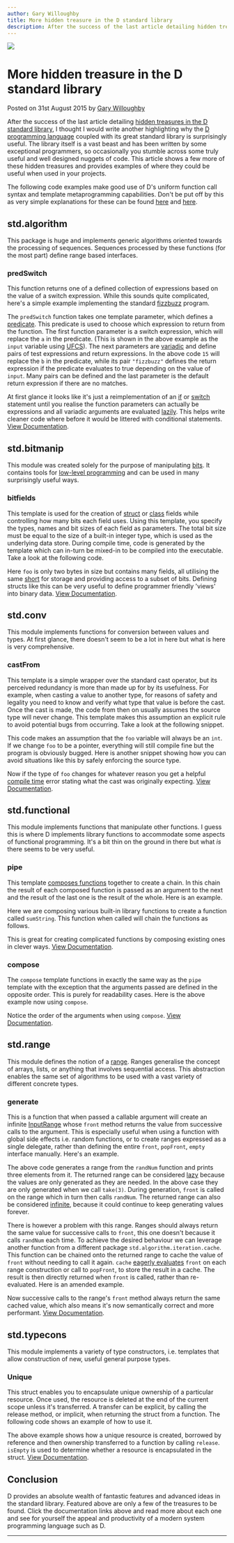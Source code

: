 ```yaml
---
author: Gary Willoughby
title: More hidden treasure in the D standard library
description: After the success of the last article detailing hidden treasures in the D standard library I thought I would write another highlighting why the D programming language coupled with its great standard library is surprisingly useful.
---
```


![](/articles/images/more-hidden-treasure-in-the-d-standard-library-banner.jpg)

# More hidden treasure in the D standard library

<time>Posted on 31st August 2015 by [Gary Willoughby](/pages/about.html)</time>

After the success of the last article detailing [hidden treasures in the D standard library](/articles/hidden-treasure-in-the-d-standard-library.html), I thought I would write another highlighting why the [D programming language](https://dlang.org/) coupled with its great standard library is surprisingly useful. The library itself is a vast beast and has been written by some exceptional programmers, so occasionally you stumble across some truly useful and well designed nuggets of code. This article shows a few more of these hidden treasures and provides examples of where they could be useful when used in your projects.

The following code examples make good use of D's uniform function call syntax and template metaprogramming capabilities. Don't be put off by this as very simple explanations for these can be found [here](/articles/templates-in-d-explained.html) and [here](/articles/alternative-function-syntax-in-d.html).

## std.algorithm

This package is huge and implements generic algorithms oriented towards the processing of sequences. Sequences processed by these functions (for the most part) define range based interfaces.

### predSwitch

This function returns one of a defined collection of expressions based on the value of a switch expression. While this sounds quite complicated, here's a simple example implementing the standard [fizzbuzz](https://en.wikipedia.org/wiki/Fizz_buzz) program.

<script src="https://gist.github.com/nomad-software/5cf58ca213f0a112228c441163ab8ff7.js"></script>

The `predSwitch` function takes one template parameter, which defines a [predicate](https://en.wikipedia.org/wiki/Predicate_(mathematical_logic)). This predicate is used to choose which expression to return from the function. The first function parameter is a switch expression, which will replace the `a` in the predicate. (This is shown in the above example as the `input` variable using [UFCS](https://en.wikipedia.org/wiki/Predicate_(mathematical_logic))). The next parameters are [variadic](https://en.wikipedia.org/wiki/Variadic_function) and define pairs of test expressions and return expressions. In the above code `15` will replace the `b` in the predicate, while its pair `"fizzbuzz"` defines the return expression if the predicate evaluates to true depending on the value of `input`. Many pairs can be defined and the last parameter is the default return expression if there are no matches.

At first glance it looks like it's just a reimplementation of an [if](https://en.wikipedia.org/wiki/Conditional_(computer_programming)#If.E2.80.93then.28.E2.80.93else.29) or [switch](https://en.wikipedia.org/wiki/Switch_statement) statement until you realise the function parameters can actually be expressions and all variadic arguments are evaluated [lazily](https://en.wikipedia.org/wiki/Lazy_evaluation). This helps write cleaner code where before it would be littered with conditional statements. [View Documentation](https://dlang.org/phobos/std_algorithm_comparison.html#.predSwitch).

## std.bitmanip

This module was created solely for the purpose of manipulating [bits](https://en.wikipedia.org/wiki/Bit). It contains tools for [low-level programming](https://en.wikipedia.org/wiki/Low-level_programming_language) and can be used in many surprisingly useful ways.

### bitfields

This template is used for the creation of [struct](https://en.wikipedia.org/wiki/Struct_(C_programming_language)) or [class](https://en.wikipedia.org/wiki/Class_(computer_programming)) fields while controlling how many bits each field uses. Using this template, you specify the types, names and bit sizes of each field as parameters. The total bit size must be equal to the size of a built-in integer type, which is used as the underlying data store. During compile time, code is generated by the template which can in-turn be mixed-in to be compiled into the executable. Take a look at the following code.

<script src="https://gist.github.com/nomad-software/eb9242e2b642d82ac4e386e0d91b7f4f.js"></script>

Here `foo` is only two bytes in size but contains many fields, all utilising the same [short](https://en.wikipedia.org/wiki/Integer_(computer_science)) for storage and providing access to a subset of bits. Defining structs like this can be very useful to define programmer friendly 'views' into binary data. [View Documentation](https://dlang.org/phobos/std_bitmanip.html#.bitfields).

## std.conv

This module implements functions for conversion between values and types. At first glance, there doesn't seem to be a lot in here but what is here is very comprehensive.

### castFrom

This template is a simple wrapper over the standard cast operator, but its perceived redundancy is more than made up for by its usefulness. For example, when casting a value to another type, for reasons of safety and legality you need to know and verify what type that value is before the cast. Once the cast is made, the code from then on usually assumes the source type will never change. This template makes this assumption an explicit rule to avoid potential bugs from occurring. Take a look at the following snippet.

<script src="https://gist.github.com/nomad-software/3bc57639275b6fa34dbf76bdb6ccb968.js"></script>

This code makes an assumption that the `foo` variable will always be an `int`. If we change `foo` to be a pointer, everything will still compile fine but the program is obviously bugged. Here is another snippet showing how you can avoid situations like this by safely enforcing the source type.

<script src="https://gist.github.com/nomad-software/da49462fe389aabc84e8629d289167e0.js"></script>

Now if the type of `foo` changes for whatever reason you get a helpful [compile time](https://en.wikipedia.org/wiki/Compile_time) error stating what the cast was originally expecting. [View Documentation](https://dlang.org/phobos/std_conv.html#.castFrom).

## std.functional

This module implements functions that manipulate other functions. I guess this is where D implements library functions to accommodate some aspects of functional programming. It's a bit thin on the ground in there but what _is_ there seems to be very useful.

### pipe

This template [composes functions](https://en.wikipedia.org/wiki/Function_composition_(computer_science)) together to create a chain. In this chain the result of each composed function is passed as an argument to the next and the result of the last one is the result of the whole. Here is an example.

<script src="https://gist.github.com/nomad-software/e70640daaba3362644bf0e699bb0164a.js"></script>

Here we are composing various built-in library functions to create a function called `sumString`. This function when called will chain the functions as follows.

<script src="https://gist.github.com/nomad-software/0ebaca293ac44ea4b42743eb1db0678f.js"></script>

This is great for creating complicated functions by composing existing ones in clever ways. [View Documentation](https://dlang.org/phobos/std_functional.html#.pipe).

### compose

The `compose` template functions in exactly the same way as the `pipe` template with the exception that the arguments passed are defined in the opposite order. This is purely for readability cases. Here is the above example now using `compose`.

<script src="https://gist.github.com/nomad-software/437021e1c37c1ee0ffb6087044f474af.js"></script>

Notice the order of the arguments when using `compose`. [View Documentation](https://dlang.org/phobos/std_functional.html#.compose).

## std.range

This module defines the notion of a [range](http://ddili.org/ders/d.en/ranges.html). Ranges generalise the concept of arrays, lists, or anything that involves sequential access. This abstraction enables the same set of algorithms to be used with a vast variety of different concrete types.

### generate

This is a function that when passed a callable argument will create an infinite [InputRange](https://dlang.org/phobos/std_range_primitives.html#isInputRange) whose `front` method returns the value from successive calls to the argument. This is especially useful when using a function with global side effects i.e. random functions, or to create ranges expressed as a single delegate, rather than defining the entire `front`, `popFront`, `empty` interface manually. Here's an example.

<script src="https://gist.github.com/nomad-software/bb96126cf5b8b95de2e539800ac1806c.js"></script>

The above code generates a range from the `randNum` function and prints three elements from it. The returned range can be considered [lazy](https://en.wikipedia.org/wiki/Lazy_evaluation) because the values are only generated as they are needed. In the above case they are only generated when we call `take(3)`. During generation, `front` is called on the range which in turn then calls `randNum`. The returned range can also be considered [infinite](https://dlang.org/phobos/std_range_primitives.html#isInfinite), because it could continue to keep generating values forever.

There is however a problem with this range. Ranges should always return the same value for successive calls to `front`, this one doesn't because it calls `randNum` each time. To achieve the desired behaviour we can leverage another function from a different package `std.algorithm.iteration.cache`. This function can be chained onto the returned range to cache the value of `front` without needing to call it again. `cache` [eagerly evaluates](https://en.wikipedia.org/wiki/Eager_evaluation) `front` on each range construction or call to `popFront`, to store the result in a cache. The result is then directly returned when `front` is called, rather than re-evaluated. Here is an amended example.

<script src="https://gist.github.com/nomad-software/f7bea2754f2b9ad4556454dfc33d2de5.js"></script>

Now successive calls to the range's `front` method always return the same cached value, which also means it's now semantically correct and more performant. [View Documentation](https://dlang.org/phobos/std_range.html#.generate).

## std.typecons

This module implements a variety of type constructors, i.e. templates that allow construction of new, useful general purpose types.

### Unique

This struct enables you to encapsulate unique ownership of a particular resource. Once used, the resource is deleted at the end of the current scope unless it's transferred. A transfer can be explicit, by calling the release method, or implicit, when returning the struct from a function. The following code shows an example of how to use it.

<script src="https://gist.github.com/nomad-software/77600d79289120bbb5036c44a2cbcebd.js"></script>

The above example shows how a unique resource is created, borrowed by reference and then ownership transferred to a function by calling `release`. `isEmpty` is used to determine whether a resource is encapsulated in the struct. [View Documentation](https://dlang.org/phobos/std_typecons.html#.Unique).

## Conclusion

D provides an absolute wealth of fantastic features and advanced ideas in the standard library. Featured above are only a few of the treasures to be found. Click the documentation links above and read more about each one and see for yourself the appeal and productivity of a modern system programming language such as D.

---
